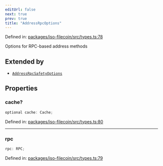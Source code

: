 ```yaml
---
editUrl: false
next: true
prev: true
title: "AddressRpcOptions"
---
```


Defined in: [packages/iso-filecoin/src/types.ts:78](https://github.com/hugomrdias/filecoin/blob/main/packages/iso-filecoin/src/types.ts#L78)

Options for RPC-based address methods

## Extended by

- [`AddressRpcSafetyOptions`](/api/iso-filecoin/types/interfaces/addressrpcsafetyoptions/)

## Properties

### cache?

```ts
optional cache: Cache;
```

Defined in: [packages/iso-filecoin/src/types.ts:80](https://github.com/hugomrdias/filecoin/blob/main/packages/iso-filecoin/src/types.ts#L80)

***

### rpc

```ts
rpc: RPC;
```

Defined in: [packages/iso-filecoin/src/types.ts:79](https://github.com/hugomrdias/filecoin/blob/main/packages/iso-filecoin/src/types.ts#L79)
